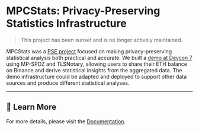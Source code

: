 # MPCStats: Privacy-Preserving Statistics Infrastructure

> This project has been sunset and is no longer actively maintained.

MPCStats was a [PSE project](https://pse.dev/en/projects/mpc-stats) focused on making privacy-preserving statistical analysis both practical and accurate. We built a [demo at Devcon 7](https://www.youtube.com/watch?v=wCp7Zsjou7w) using MP-SPDZ and TLSNotary, allowing users to share their ETH balance on Binance and derive statistical insights from the aggregated data. The demo infrastructure could be adapted and deployed to support other data sources and produce different statistical analyses.

---

## 📖 Learn More

For more details, please visit the [Documentation](https://mpcstats.github.io/docs/).
